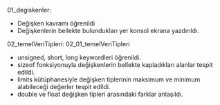 01_degiskenler:

- Değişken kavramı öğrenildi
- Değişkenlerin bellekte bulundukları yer konsol ekrana yazdırıldı.

02_temelVeriTipleri:
02_01_temelVeriTipleri
- unsigned, short, long keywordleri öğrenildi.
- sizeof fonksiyonuyla değişkenlerin bellekte kapladıkları alanlar tespit edildi.
- limits kütüphanesiyle değişken tiplerinin maksimum ve minimum alabileceği değerler tespit edildi.
- double ve float değişken tipleri arasındaki farklar anlaşıldı.